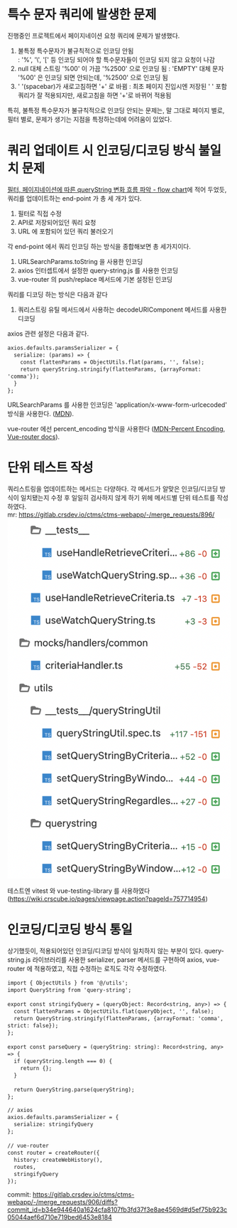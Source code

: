 # 특수 문자 쿼리에 발생한 문제

진행중인 프로젝트에서 페이지네이션 요청 쿼리에 문제가 발생했다.

1. 불특정 특수문자가 불규칙적으로 인코딩 안됨  
   : '%', '\\', '\[' 등 인코딩 되어야 할 특수문자들이 인코딩 되지 않고 요청이 나감
2. null 대체 스트링 '%00' 이 가끔 '%2500' 으로 인코딩 됨
   : 'EMPTY' 대체 문자 '%00' 은 인코딩 되면 안되는데, '%2500' 으로 인코딩 됨
3. ' '(spacebar)가 새로고침하면 '+' 로 바뀜
   : 최초 페이지 진입시엔 저장된 ' ' 포함 쿼리가 잘 적용되지만, 새로고침을 하면 '+'로 바뀌어 적용됨

특히, 불특정 특수문자가 불규칙적으로 인코딩 안되는 문제는, 말 그대로 페이지 별로, 필터 별로, 문제가 생기는 지점을 특정하는데에 어려움이 있었다.

# 쿼리 업데이트 시 인코딩/디코딩 방식 불일치 문제

[필터, 페이지네이션에 따른 queryString 변화 흐름 파악 - flow chart](https://wiki.crscube.io/pages/viewpage.action?pageId=805538574)에 적어 두었듯, 쿼리를 업데이트하는 end-point 가 총 세 개가 있다.

1. 필터로 직접 수정
2. API로 저장되어있던 쿼리 요청
3. URL 에 포함되어 있던 쿼리 불러오기

각 end-point 에서 쿼리 인코딩 하는 방식을 종합해보면 총 세가지이다.

1. URLSearchParams.toString 을 사용한 인코딩
2. axios 인터셉트에서 설정한 query-string.js 를 사용한 인코딩
3. vue-router 의 push/replace 메서드에 기본 설정된 인코딩

쿼리를 디코딩 하는 방식은 다음과 같다

1. 쿼리스트링 유틸 메서드에서 사용하는 decodeURIComponent 메서드를 사용한 디코딩

axios 관련 설정은 다음과 같다.

```
axios.defaults.paramsSerializer = {
  serialize: (params) => {
    const flattenParams = ObjectUtils.flat(params, '', false);
    return queryString.stringify(flattenParams, {arrayFormat: 'comma'});
  }
};
```

URLSearchParams 를 사용한 인코딩은 'application/x-www-form-urlcecoded' 방식을 사용한다. ([MDN](https://developer.mozilla.org/en-US/docs/Web/API/URLSearchParams/URLSearchParams)).

vue-router 에선 percent_encoding 방식을 사용한다 ([MDN-Percent Encoding](https://developer.mozilla.org/en-US/docs/Glossary/Percent-encoding), [Vue-router docs](https://router.vuejs.org/guide/migration/#-route-properties-Encoding)).

# 단위 테스트 작성

쿼리스트링을 업데이트하는 메서드는 다양하다. 각 메서드가 알맞은 인코딩/디코딩 방식이 일치됐는지 수정 후 일일히 검사하지 않게 하기 위헤 메서드별 단위 테스트를 작성하였다.  
mr: https://gitlab.crsdev.io/ctms/ctms-webapp/-/merge_requests/896/  
![written_query_test](../../docs/.vuepress/image/written_query_test.png)

테스트엔 vitest 와 vue-testing-library 를 사용하였다 (https://wiki.crscube.io/pages/viewpage.action?pageId=757714954)

# 인코딩/디코딩 방식 통일

상기했듯이, 적용되어있던 인코딩/디코딩 방식이 일치하지 않는 부분이 있다. query-string.js 라이브러리를 사용한 serializer, parser 메서드를 구현하여 axios, vue-router 에 적용하였고, 직접 수정하는 로직도 각각 수정하였다.

```
import { ObjectUtils } from '@/utils';
import QueryString from 'query-string';

export const stringifyQuery = (queryObject: Record<string, any>) => {
  const flattenParams = ObjectUtils.flat(queryObject, '', false);
  return QueryString.stringify(flattenParams, {arrayFormat: 'comma', strict: false});
};

export const parseQuery = (queryString: string): Record<string, any> => {
  if (queryString.length === 0) {
    return {};
  }

  return QueryString.parse(queryString);
};
```

```
// axios
axios.defaults.paramsSerializer = {
  serialize: stringifyQuery
};

// vue-router
const router = createRouter({
  history: createWebHistory(),
  routes,
  stringifyQuery
});
```

commit: https://gitlab.crsdev.io/ctms/ctms-webapp/-/merge_requests/906/diffs?commit_id=b34e944640a1624cfa8107fb3fd37f3e8ae4569d#d5ef75b923c05044aef6d710e719bed6453e8184
